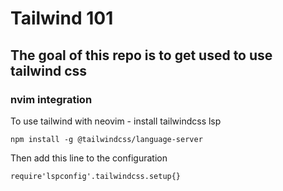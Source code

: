 # Tailwind 101

## The goal of this repo is to get used to use tailwind css

### nvim integration

To use tailwind with neovim - install tailwindcss lsp
```
npm install -g @tailwindcss/language-server
```

Then add this line to the configuration

```
require'lspconfig'.tailwindcss.setup{}
```
